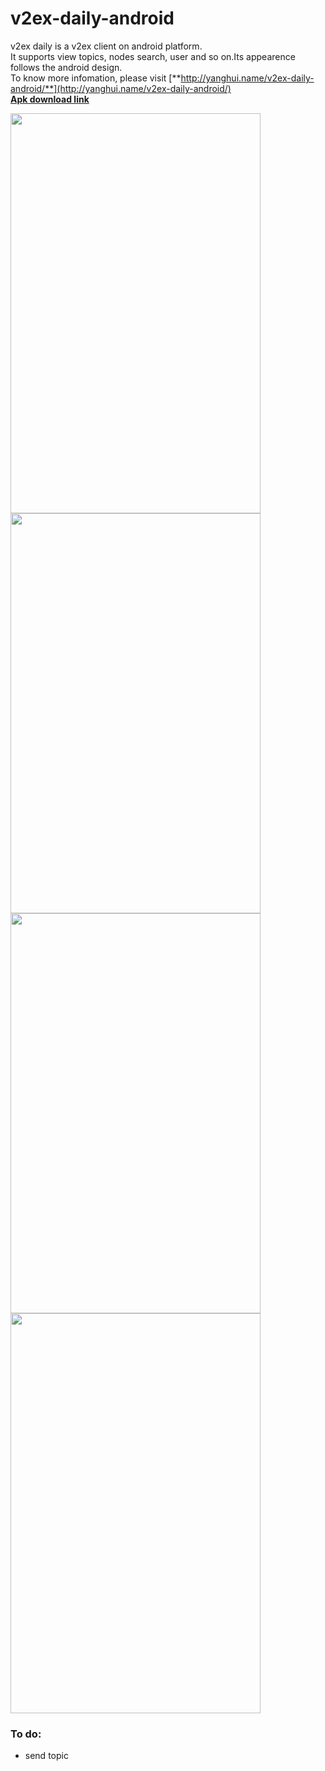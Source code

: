 v2ex-daily-android
==================  
v2ex daily is a v2ex client on android platform.  
It supports view topics, nodes search, user and so on.Its appearence follows the android design.  
To know more infomation, please visit [**http://yanghui.name/v2ex-daily-android/**](http://yanghui.name/v2ex-daily-android/)  
[**Apk download link**](https://github.com/kyze8439690/v2ex-daily-android/releases/download/v1.1.0preview/v2ex_daily_v1.1.0.apk)

<img src="https://raw.github.com/kyze8439690/v2ex-daily-android/master/screenshot/1.jpg" width="400" height="640"/>  
<img src="https://raw.github.com/kyze8439690/v2ex-daily-android/master/screenshot/2.jpg" width="400" height="640"/>  
<img src="https://raw.github.com/kyze8439690/v2ex-daily-android/master/screenshot/3.jpg" width="400" height="640"/>  
<img src="https://raw.github.com/kyze8439690/v2ex-daily-android/master/screenshot/4.jpg" width="400" height="640"/>

### To do:  
- send topic
